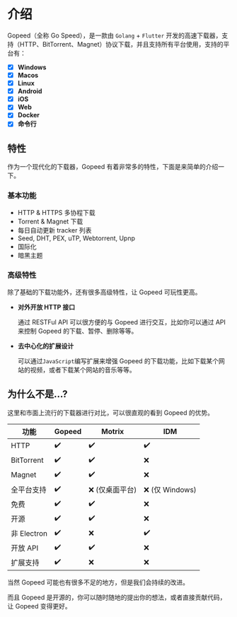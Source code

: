 # 介绍

Gopeed（全称 Go Speed），是一款由 `Golang` + `Flutter` 开发的高速下载器，支持（HTTP、BitTorrent、Magnet）协议下载，并且支持所有平台使用，支持的平台有：

- [x] **Windows**
- [x] **Macos**
- [x] **Linux**
- [x] **Android**
- [x] **iOS**
- [x] **Web**
- [x] **Docker**
- [x] **命令行**

## 特性

作为一个现代化的下载器，Gopeed 有着非常多的特性，下面是来简单的介绍一下。

### 基本功能

- HTTP & HTTPS 多协程下载
- Torrent & Magnet 下载
- 每日自动更新 tracker 列表
- Seed, DHT, PEX, uTP, Webtorrent, Upnp
- 国际化
- 暗黑主题

### 高级特性

除了基础的下载功能外，还有很多高级特性，让 Gopeed 可玩性更高。

- **对外开放 HTTP 接口**

  通过 RESTFul API 可以很方便的与 Gopeed 进行交互，比如你可以通过 API 来控制 Gopeed 的下载、暂停、删除等等。

- **去中心化的扩展设计**

  可以通过`JavaScript`编写扩展来增强 Gopeed 的下载功能，比如下载某个网站的视频，或者下载某个网站的音乐等等。

## 为什么不是...?

这里和市面上流行的下载器进行对比，可以很直观的看到 Gopeed 的优势。

| 功能        | Gopeed | Motrix          | IDM             |
| ----------- | ------ | --------------- | --------------- |
| HTTP        | ✔️     | ✔️              | ✔️              |
| BitTorrent  | ✔️     | ✔️              | ❌              |
| Magnet      | ✔️     | ✔️              | ❌              |
| 全平台支持  | ✔️     | ❌ (仅桌面平台) | ❌ (仅 Windows) |
| 免费        | ✔️     | ✔️              | ❌              |
| 开源        | ✔️     | ✔️              | ❌              |
| 非 Electron | ✔️     | ❌              | ✔️              |
| 开放 API    | ✔️     | ✔️              | ❌              |
| 扩展支持    | ✔️     | ❌              | ❌              |

当然 Gopeed 可能也有很多不足的地方，但是我们会持续的改进。

而且 Gopeed 是开源的，你可以随时随地的提出你的想法，或者直接贡献代码，让 Gopeed 变得更好。
